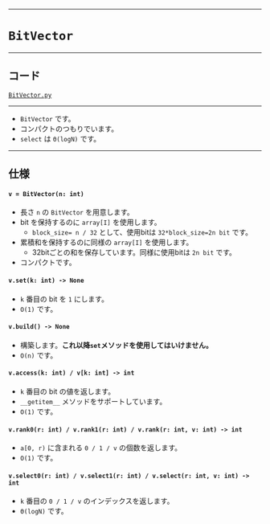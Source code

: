 ___

# `BitVector`

_____

## コード

[`BitVector.py`](https://github.com/titanium-22/Library_py/tree/main/DataStructures/BitVector/BitVector.py)

_____

- `BitVector` です。
- コンパクトのつもりでいます。
- `select` は `Θ(logN)` です。

_____

## 仕様

#### `v = BitVector(n: int)`
- 長さ `n` の `BitVector` を用意します。
- bit を保持するのに `array[I]` を使用します。
  - `block_size= n / 32` として、使用bitは `32*block_size=2n bit` です。
- 累積和を保持するのに同様の `array[I]` を使用します。
  - 32bitごとの和を保存しています。同様に使用bitは `2n bit` です。
- コンパクトです。

#### `v.set(k: int) -> None`
- `k` 番目の bit を `1` にします。
- `O(1)` です。

#### `v.build() -> None`
- 構築します。**これ以降`set`メソッドを使用してはいけません。**
- `O(n)` です。

#### `v.access(k: int) / v[k: int] -> int`
- `k` 番目の bit の値を返します。
- `__getitem__` メソッドをサポートしています。
- `O(1)` です。

#### `v.rank0(r: int) / v.rank1(r: int) / v.rank(r: int, v: int) -> int`
- `a[0, r)` に含まれる `0 / 1 / v` の個数を返します。
- `O(1)` です。

#### `v.select0(r: int) / v.select1(r: int) / v.select(r: int, v: int) -> int`
- `k` 番目の `0 / 1 / v` のインデックスを返します。
- `Θ(logN)` です。
